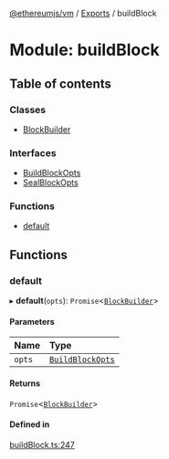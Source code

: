 [@ethereumjs/vm](../README.md) / [Exports](../modules.md) / buildBlock

# Module: buildBlock

## Table of contents

### Classes

- [BlockBuilder](../classes/buildBlock.BlockBuilder.md)

### Interfaces

- [BuildBlockOpts](../interfaces/buildBlock.BuildBlockOpts.md)
- [SealBlockOpts](../interfaces/buildBlock.SealBlockOpts.md)

### Functions

- [default](buildBlock.md#default)

## Functions

### default

▸ **default**(`opts`): `Promise`<[`BlockBuilder`](../classes/buildBlock.BlockBuilder.md)\>

#### Parameters

| Name   | Type                                                           |
| :----- | :------------------------------------------------------------- |
| `opts` | [`BuildBlockOpts`](../interfaces/buildBlock.BuildBlockOpts.md) |

#### Returns

`Promise`<[`BlockBuilder`](../classes/buildBlock.BlockBuilder.md)\>

#### Defined in

[buildBlock.ts:247](https://github.com/ethereumjs/ethereumjs-monorepo/blob/master/packages/vm/src/buildBlock.ts#L247)
